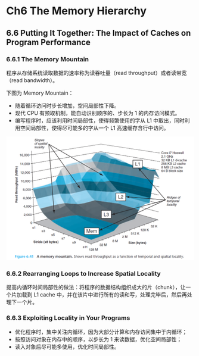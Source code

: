 # Ch6 The Memory Hierarchy

## 6.6 Putting It Together: The Impact of Caches on Program Performance

### 6.6.1 The Memory Mountain

程序从存储系统读取数据的速率称为读吞吐量（read throughput）或者读带宽（read bandwidth）。

下图为 Memory Mountain：

* 随着循环访问时步长增加，空间局部性下降。
* 现代 CPU 有预取机制，能自动识别顺序的、步长为 1 的内存访问模式。
* 编写程序时，应该利用时间局部性，使得频繁使用的字从 L1 中取出，同时利用空间局部性，使得尽可能多的字从一个 L1 高速缓存含行中访问。

![image-20220514204901900](assets/image-20220514204901900.png)

### 6.6.2 Rearranging Loops to Increase Spatial Locality

提高内循环时间局部性的做法：将程序的数据结构组织成大的片（chunk），让一个片加载到 L1 cache 中，并在该片中进行所有的读和写，处理完毕后，然后再处理下一个片。

### 6.6.3 Exploiting Locality in Your Programs

* 优化程序时，集中关注内循环，因为大部分计算和内存访问集中于内循环；
* 按照访问对象在内存中的顺序，以步长为 1 来读数据，优化空间局部性；
* 读入对象后尽可能多使用，优化时间局部性。

